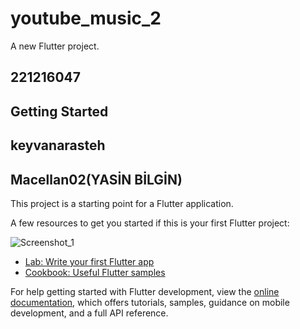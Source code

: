 # youtube_music_2

A new Flutter project.
## 221216047
## Getting Started
## keyvanarasteh
## Macellan02(YASİN BİLGİN)
This project is a starting point for a Flutter application.

A few resources to get you started if this is your first Flutter project:

![Screenshot_1](https://github.com/SeyitcanUcar/3-Screen-Development/assets/148945238/7fb32706-bfea-4e4d-b1f1-975673e3e517)


- [Lab: Write your first Flutter app](https://docs.flutter.dev/get-started/codelab)
- [Cookbook: Useful Flutter samples](https://docs.flutter.dev/cookbook)

For help getting started with Flutter development, view the
[online documentation](https://docs.flutter.dev/), which offers tutorials,
samples, guidance on mobile development, and a full API reference.
